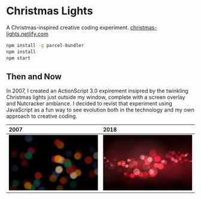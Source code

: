 # Christmas Lights

A Christmas-inspired creative coding experiment. [christmas-lights.netlify.com](https://christmas-lights.netlify.com/)

```bash
npm install -g parcel-bundler
npm install
npm start
```

## Then and Now

In 2007, I created an ActionScript 3.0 expirement insipred by the twinkling Christmas lights just outside my window, complete with a screen overlay and Nutcracker ambiance. I decided to revist that experiment using JavaScript as a fun way to see evolution both in the technology and my own approach to creative coding.

| 2007                               | 2018                              |
| :--------------------------------- | :-------------------------------- |
| ![Then](assets/screenshot-then.jpg)| ![Now](assets/screenshot-now.jpg) |
